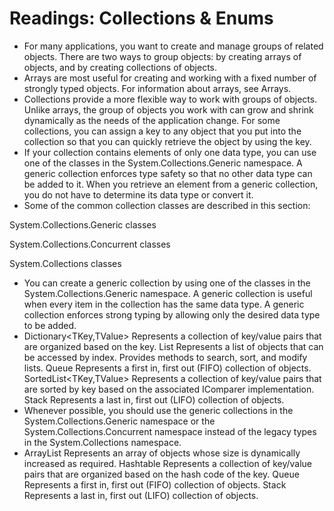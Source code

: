 # Readings: Collections & Enums
* For many applications, you want to create and manage groups of related objects. There are two ways to group objects: by creating arrays of objects, and by creating collections of objects.
* Arrays are most useful for creating and working with a fixed number of strongly typed objects. For information about arrays, see Arrays.
* Collections provide a more flexible way to work with groups of objects. Unlike arrays, the group of objects you work with can grow and shrink dynamically as the needs of the application change. For some collections, you can assign a key to any object that you put into the collection so that you can quickly retrieve the object by using the key.
* If your collection contains elements of only one data type, you can use one of the classes in the System.Collections.Generic namespace. A generic collection enforces type safety so that no other data type can be added to it. When you retrieve an element from a generic collection, you do not have to determine its data type or convert it.
* Some of the common collection classes are described in this section:

System.Collections.Generic classes

System.Collections.Concurrent classes

System.Collections classes

* You can create a generic collection by using one of the classes in the System.Collections.Generic namespace. A generic collection is useful when every item in the collection has the same data type. A generic collection enforces strong typing by allowing only the desired data type to be added.
* Dictionary<TKey,TValue>	Represents a collection of key/value pairs that are organized based on the key.
List<T>	Represents a list of objects that can be accessed by index. Provides methods to search, sort, and modify lists.
Queue<T>	Represents a first in, first out (FIFO) collection of objects.
SortedList<TKey,TValue>	Represents a collection of key/value pairs that are sorted by key based on the associated IComparer<T> implementation.
Stack<T>	Represents a last in, first out (LIFO) collection of objects.
* Whenever possible, you should use the generic collections in the System.Collections.Generic namespace or the System.Collections.Concurrent namespace instead of the legacy types in the System.Collections namespace.
* ArrayList	Represents an array of objects whose size is dynamically increased as required.
Hashtable	Represents a collection of key/value pairs that are organized based on the hash code of the key.
Queue	Represents a first in, first out (FIFO) collection of objects.
Stack	Represents a last in, first out (LIFO) collection of objects.
